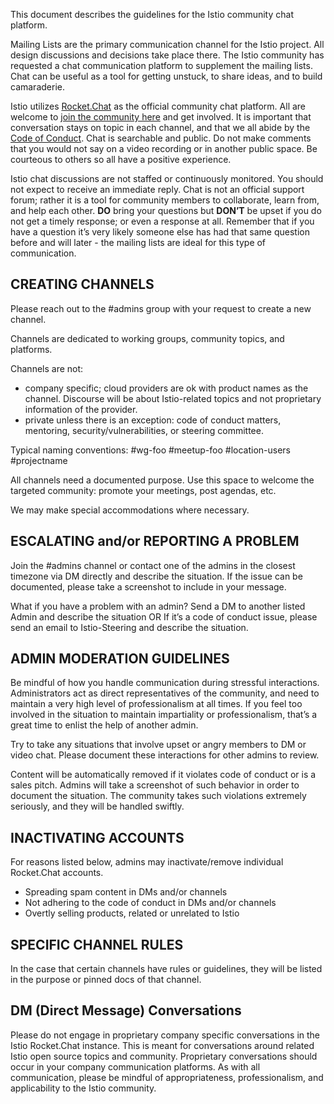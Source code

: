 This document describes the guidelines for the Istio community chat platform. 




Mailing Lists are the primary communication channel for the Istio project. All design discussions and decisions take place there. The Istio community has requested a chat communication platform to supplement the mailing lists. Chat can be useful as a tool for getting unstuck, to share ideas, and to build camaraderie. 

Istio utilizes [Rocket.Chat](https://istio.rocket.chat/home) as the official community chat platform. All are welcome to [join the community here](https://istio.rocket.chat/home) and get involved. It is important that conversation stays on topic in each channel, and that we all abide by the [Code of Conduct](https://github.com/cncf/foundation/blob/master/code-of-conduct.md). Chat is searchable and public. Do not make comments that you would not say on a video recording or in another public space. Be courteous to others so all have a positive experience. 

Istio chat discussions are not staffed or continuously monitored. You should not expect to receive an immediate reply. Chat is not an official support forum; rather it is a tool for community members to collaborate, learn from, and help each other. **DO** bring your questions but **DON’T** be upset if you do not get a timely response; or even a response at all. Remember that if you have a question it’s very likely someone else has had that same question before and will later - the mailing lists are ideal for this type of communication.

## CREATING CHANNELS
Please reach out to the #admins group with your request to create a new channel.

Channels are dedicated to working groups, community topics, and platforms.

Channels are not: 
- company specific; cloud providers are ok with product names as the channel. Discourse will be about Istio-related topics and not proprietary information of the provider.
- private unless there is an exception: code of conduct matters, mentoring, security/vulnerabilities, or steering committee.

Typical naming conventions: #wg-foo #meetup-foo #location-users #projectname

All channels need a documented purpose. Use this space to welcome the targeted community: promote your meetings, post agendas, etc.

We may make special accommodations where necessary.

## ESCALATING and/or REPORTING A PROBLEM
Join the #admins channel or contact one of the admins in the closest timezone via DM directly and describe the situation. If the issue can be documented, please take a screenshot to include in your message.

What if you have a problem with an admin? Send a DM to another listed Admin and describe the situation OR If it’s a code of conduct issue, please send an email to Istio-Steering and describe the situation. 

## ADMIN MODERATION GUIDELINES
Be mindful of how you handle communication during stressful interactions. Administrators act as direct representatives of the community, and need to maintain a very high level of professionalism at all times. If you feel too involved in the situation to maintain impartiality or professionalism, that’s a great time to enlist the help of another admin.

Try to take any situations that involve upset or angry members to DM or video chat. Please document these interactions for other admins to review.

Content will be automatically removed if it violates code of conduct or is a sales pitch. Admins will take a screenshot of such behavior in order to document the situation. The community takes such violations extremely seriously, and they will be handled swiftly.

## INACTIVATING ACCOUNTS
For reasons listed below, admins may inactivate/remove individual Rocket.Chat accounts. 

- Spreading spam content in DMs and/or channels
- Not adhering to the code of conduct in DMs and/or channels
- Overtly selling products, related or unrelated to Istio

## SPECIFIC CHANNEL RULES
In the case that certain channels have rules or guidelines, they will be listed in the purpose or pinned docs of that channel.

## DM (Direct Message) Conversations
Please do not engage in proprietary company specific conversations in the Istio Rocket.Chat instance. This is meant for conversations around related Istio open source topics and community. Proprietary conversations should occur in your company communication platforms. As with all communication, please be mindful of appropriateness, professionalism, and applicability to the Istio community.






